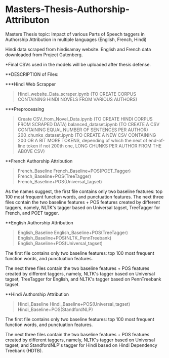 # Masters-Thesis-Authorship-Attributon


Masters Thesis topic: Impact of various Parts of Speech taggers in Authorship  Attribution in multiple languages (English, French, Hindi)

Hindi data scraped from hindisamay website. 
English and French data downloaded from Project Gutenberg.

*Final CSVs used in the models will be uploaded after thesis defense.

**DESCRIPTION of Files:

***Hindi Web Scrapper
> Hindi_website_Data_scraper.ipynb (TO CREATE CORPUS CONTAINING HINDI NOVELS FROM VARIOUS AUTHORS)

***Preprocessing
> Create CSV_from_Novel_Data.ipynb (TO CREATE HINDI CORPUS FROM SCRAPED DATA)
> balanced_dataset.ipynb (TO CREATE A CSV CONTAINING EQUAL NUMBER OF SENTENCES PER AUTHOR)
> 200_chunks_dataset.ipynb (TO CREATE A NEW CSV CONTAINING 200 OR A BIT MORE TOKENS, depending of which the next of end-of-line token if not 200th one, LONG CHUNKS PER AUTHOR FROM THE ABOVE CSV)

**French Authorship Attribution

> French_Baseline 
> French_Baseline+POS(POET_Tagger)
> French_Baseline+POS(TreeTagger)
> French_Baseline+POS(Universal_tagset)

As the names suggest, the first file contains only two baseline features: top 100 most frequent function words, and punctuation features. 
The next three files contain the two baseline features + POS features created by different taggers, namely, NLTK's tagger based on Universal tagset, TreeTagger for French, and POET tagger. 

**English Authorship Attribution

> English_Baseline 
> English_Baseline+POS(TreeTagger)
> English_Baseline+POS(NLTK_PennTreebank)
> English_Baseline+POS(Universal_tagset)

The first file contains only two baseline features: top 100 most frequent function words, and punctuation features. 

The next three files contain the two baseline features + POS features created by different taggers, namely, NLTK's tagger based on Universal tagset, TreeTagger for English, and NLTK's tagger based on PennTreebank tagset.

**Hindi Authorship Attribution

> Hindi_Baseline 
> Hindi_Baseline+POS(Universal_tagset)
> Hindi_Baseline+POS(StandfordNLP)

The first file contains only two baseline features: top 100 most frequent function words, and punctuation features. 

The next three files contain the two baseline features + POS features created by different taggers, namely, NLTK's tagger based on Universal tagset, and StandfordNLP's tagger for Hindi based on Hindi Dependency Treebank (HDTB).




